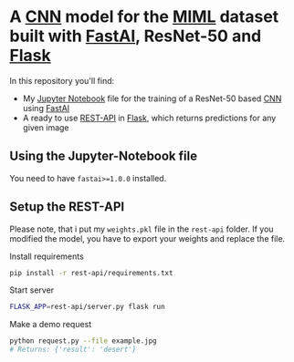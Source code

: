 # A [CNN](https://en.wikipedia.org/wiki/Convolutional_neural_network) model for the [MIML](http://lamda.nju.edu.cn/data_MIMLimage.ashx) dataset built with [FastAI](https://github.com/fastai/fastai/), ResNet-50 and [Flask](http://flask.pocoo.org/)
In this repository you'll find:

-  My [Jupyter Notebook](https://jupyter.org/) file for the training of a ResNet-50 based [CNN](https://en.wikipedia.org/wiki/Convolutional_neural_network) using [FastAI](https://github.com/fastai/fastai/)
- A ready to use [REST-API](https://en.wikipedia.org/wiki/Representational_state_transfer) in [Flask](http://flask.pocoo.org/), which returns predictions for any given image

## Using the Jupyter-Notebook file

You need to have `fastai>=1.0.0` installed.

## Setup the REST-API

Please note, that i put my `weights.pkl` file in the `rest-api` folder. If you modified the model, you have to export your weights and replace the file.

Install requirements

```bash
pip install -r rest-api/requirements.txt
```

Start server

```bash
FLASK_APP=rest-api/server.py flask run
```

Make a demo request

```bash
python request.py --file example.jpg
# Returns: {'result': 'desert'}
```

